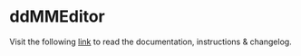 # ddMMEditor

Visit the following [link](http://code.divandesign.biz/modx/ddmmeditor) to read the documentation, instructions & changelog.